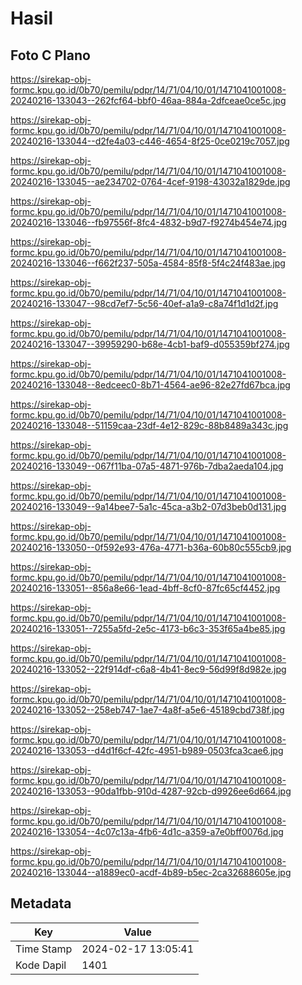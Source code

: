 # Hasil

## Foto C Plano

https://sirekap-obj-formc.kpu.go.id/0b70/pemilu/pdpr/14/71/04/10/01/1471041001008-20240216-133043--262fcf64-bbf0-46aa-884a-2dfceae0ce5c.jpg

https://sirekap-obj-formc.kpu.go.id/0b70/pemilu/pdpr/14/71/04/10/01/1471041001008-20240216-133044--d2fe4a03-c446-4654-8f25-0ce0219c7057.jpg

https://sirekap-obj-formc.kpu.go.id/0b70/pemilu/pdpr/14/71/04/10/01/1471041001008-20240216-133045--ae234702-0764-4cef-9198-43032a1829de.jpg

https://sirekap-obj-formc.kpu.go.id/0b70/pemilu/pdpr/14/71/04/10/01/1471041001008-20240216-133046--fb97556f-8fc4-4832-b9d7-f9274b454e74.jpg

https://sirekap-obj-formc.kpu.go.id/0b70/pemilu/pdpr/14/71/04/10/01/1471041001008-20240216-133046--f662f237-505a-4584-85f8-5f4c24f483ae.jpg

https://sirekap-obj-formc.kpu.go.id/0b70/pemilu/pdpr/14/71/04/10/01/1471041001008-20240216-133047--98cd7ef7-5c56-40ef-a1a9-c8a74f1d1d2f.jpg

https://sirekap-obj-formc.kpu.go.id/0b70/pemilu/pdpr/14/71/04/10/01/1471041001008-20240216-133047--39959290-b68e-4cb1-baf9-d055359bf274.jpg

https://sirekap-obj-formc.kpu.go.id/0b70/pemilu/pdpr/14/71/04/10/01/1471041001008-20240216-133048--8edceec0-8b71-4564-ae96-82e27fd67bca.jpg

https://sirekap-obj-formc.kpu.go.id/0b70/pemilu/pdpr/14/71/04/10/01/1471041001008-20240216-133048--51159caa-23df-4e12-829c-88b8489a343c.jpg

https://sirekap-obj-formc.kpu.go.id/0b70/pemilu/pdpr/14/71/04/10/01/1471041001008-20240216-133049--067f11ba-07a5-4871-976b-7dba2aeda104.jpg

https://sirekap-obj-formc.kpu.go.id/0b70/pemilu/pdpr/14/71/04/10/01/1471041001008-20240216-133049--9a14bee7-5a1c-45ca-a3b2-07d3beb0d131.jpg

https://sirekap-obj-formc.kpu.go.id/0b70/pemilu/pdpr/14/71/04/10/01/1471041001008-20240216-133050--0f592e93-476a-4771-b36a-60b80c555cb9.jpg

https://sirekap-obj-formc.kpu.go.id/0b70/pemilu/pdpr/14/71/04/10/01/1471041001008-20240216-133051--856a8e66-1ead-4bff-8cf0-87fc65cf4452.jpg

https://sirekap-obj-formc.kpu.go.id/0b70/pemilu/pdpr/14/71/04/10/01/1471041001008-20240216-133051--7255a5fd-2e5c-4173-b6c3-353f65a4be85.jpg

https://sirekap-obj-formc.kpu.go.id/0b70/pemilu/pdpr/14/71/04/10/01/1471041001008-20240216-133052--22f914df-c6a8-4b41-8ec9-56d99f8d982e.jpg

https://sirekap-obj-formc.kpu.go.id/0b70/pemilu/pdpr/14/71/04/10/01/1471041001008-20240216-133052--258eb747-1ae7-4a8f-a5e6-45189cbd738f.jpg

https://sirekap-obj-formc.kpu.go.id/0b70/pemilu/pdpr/14/71/04/10/01/1471041001008-20240216-133053--d4d1f6cf-42fc-4951-b989-0503fca3cae6.jpg

https://sirekap-obj-formc.kpu.go.id/0b70/pemilu/pdpr/14/71/04/10/01/1471041001008-20240216-133053--90da1fbb-910d-4287-92cb-d9926ee6d664.jpg

https://sirekap-obj-formc.kpu.go.id/0b70/pemilu/pdpr/14/71/04/10/01/1471041001008-20240216-133054--4c07c13a-4fb6-4d1c-a359-a7e0bff0076d.jpg

https://sirekap-obj-formc.kpu.go.id/0b70/pemilu/pdpr/14/71/04/10/01/1471041001008-20240216-133044--a1889ec0-acdf-4b89-b5ec-2ca32688605e.jpg


## Metadata

| Key        | Value               |
| ---------- | ------------------- |
| Time Stamp | 2024-02-17 13:05:41 |
| Kode Dapil | 1401                |



